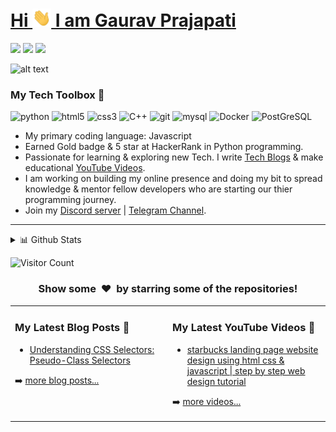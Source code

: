 # [Hi <img src="https://raw.githubusercontent.com/ABSphreak/ABSphreak/master/gifs/Hi.gif" width="30px"> I am Gaurav Prajapati](https://hashnode.com/@gauravprajapati99/)
[<img height="30" src="https://img.shields.io/badge/twitter-%231DA1F2.svg?&style=for-the-badge&logo=twitter&logoColor=white" />][twitter]
[<img height="30" src = "https://img.shields.io/badge/Youtube-%23E4405F.svg?&style=for-the-badge&logo=Youtube&logoColor=white">][Youtube] 
[<img height="30" src="https://img.shields.io/badge/linkedin-blue.svg?&style=for-the-badge&logo=linkedin&logoColor=white" />][LinkedIn]

![alt text](https://github.com/ayushi7rawat/ayushi7rawat/blob/master/cover2.png)


### My Tech Toolbox 🧰

<p align="left">
<img src="https://cdn3.iconfinder.com/data/icons/logos-and-brands-adobe/512/267_Python-512.png" alt="python" width="40" height="40"/> 
<img src="https://upload.wikimedia.org/wikipedia/commons/thumb/6/61/HTML5_logo_and_wordmark.svg/512px-HTML5_logo_and_wordmark.svg.png" alt="html5" height="40"/> 
<img src="https://upload.wikimedia.org/wikipedia/commons/thumb/d/d5/CSS3_logo_and_wordmark.svg/1200px-CSS3_logo_and_wordmark.svg.png" alt="css3" height="40"/> 
<img src="https://i.pinimg.com/originals/99/f8/87/99f887833c475448723d3c9ac16c179b.png" alt="C++" width="40" height="40"/> 
<img src="https://www.vectorlogo.zone/logos/git-scm/git-scm-icon.svg" alt="git" width="40" height="40"/> 
<img src="https://i.pinimg.com/originals/50/f1/58/50f1582a95bdac10f1c3fa295c8b947b.png" alt="mysql" width="40" height="40"/>
<img src="https://cdn3.iconfinder.com/data/icons/logos-and-brands-adobe/512/97_Docker-512.png" alt="Docker" width="40" height="40"/>
<img src="https://upload.wikimedia.org/wikipedia/commons/2/29/Postgresql_elephant.svg" alt="PostGreSQL" width="40" height="40"/>
</p>

 

* My primary coding language: Javascript
* Earned Gold badge & 5 star at HackerRank in Python programming.
* Passionate for learning & exploring new Tech. I write [Tech Blogs](https://gauravprajapati.hashnode.dev/) & make educational [YouTube Videos](https://www.youtube.com/c/TechnicalGaurav9/).
* I am working on building my online presence and doing my bit to spread knowledge & mentor fellow developers who are starting our thier programming journey.
* Join my [Discord server](https://discord.gg/) | [Telegram Channel](https://t.me/technicalgaurav1999).
<!--* 🏠 Hogwarts House: Griffindor-->
<!--* If you play Call of Duty- add me: Blackhood@00-->
<!--* I am currently learning Docker-->
<!--* I’m currently working on my portfolio. -->
<!-- * Ask me about anything, I'll be happy to help.-->
<!-- -->
<!--* I'm looking to collaborate on Open source project for Hacktoberfest-->

---

<table><tr><td valign="top" width="50%">

### My Latest Blog Posts 🌱
<!-- BLOG-POST-LIST:START -->
- [Understanding CSS Selectors: Pseudo-Class Selectors](https://gauravprajapati.hashnode.dev/understanding-css-selectors-pseudo-class-selectors)
<!-- BLOG-POST-LIST:END -->
➡️ [more blog posts...](https://gauravprajapati.hashnode.dev/)
</td>
<td valign="top" width="50%">

### My Latest YouTube Videos 🌱
<!-- YOUTUBE:START -->
- [starbucks landing page website design using html css & javascript | step by step web design tutorial](https://www.youtube.com/watch?v=fwvmlHvNg5s&t=5s)
<!-- YOUTUBE:END -->
➡️ [more videos...](https://www.youtube.com/c/TechnicalGaurav9/)
</td>

 <details>
<summary>📊 Github Stats</summary>

<p align="center"> <img src="https://github-readme-stats.vercel.app/api?username=Gauravprajapati199&show_icons=true&theme=gotham" alt="Gaurav Prajapati | Stats" />

</details>


 ![Visitor Count](https://profile-counter.glitch.me/{Gauravprajapati199}/count.svg)


[twitter]: https://twitter.com/gaurav895950
[youtube]: https://www.youtube.com/c/TechnicalGaurav9/
[Hashnode]: https://https://gauravprajapati.hashnode.dev/
[gmail]: https://gmail.com
[linkedin]: https://www.linkedin.com/in/gauravprajapati_1999/
[Facebook]: https://www.facebook.com/gauravprajapati91

<h3 align="center">Show some &nbsp;❤️&nbsp; by starring some of the repositories!</h3>
